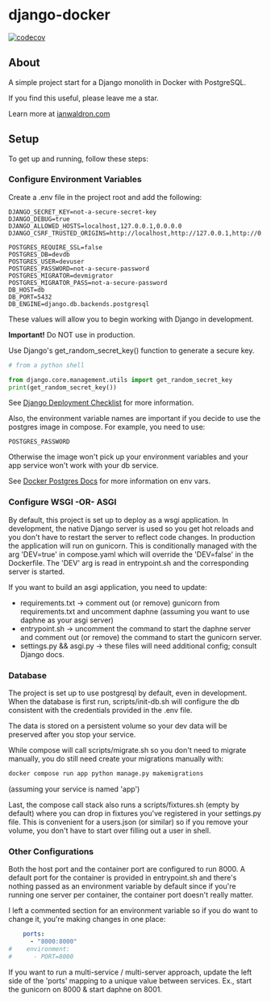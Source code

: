# django-docker
[![codecov](https://codecov.io/github/ian-wt/django-docker/graph/badge.svg?token=VJ7A6984BY)](https://codecov.io/github/ian-wt/django-docker)

## About

A simple project start for a Django monolith in Docker with PostgreSQL.

If you find this useful, please leave me a star.

Learn more at [ianwaldron.com](https://ianwaldron.com)

## Setup

To get up and running, follow these steps:

### Configure Environment Variables

Create a .env file in the project root and add the following:

```text
DJANGO_SECRET_KEY=not-a-secure-secret-key
DJANGO_DEBUG=true
DJANGO_ALLOWED_HOSTS=localhost,127.0.0.1,0.0.0.0
DJANGO_CSRF_TRUSTED_ORIGINS=http://localhost,http://127.0.0.1,http://0.0.0.0

POSTGRES_REQUIRE_SSL=false
POSTGRES_DB=devdb
POSTGRES_USER=devuser
POSTGRES_PASSWORD=not-a-secure-password
POSTGRES_MIGRATOR=devmigrator
POSTGRES_MIGRATOR_PASS=not-a-secure-password
DB_HOST=db
DB_PORT=5432
DB_ENGINE=django.db.backends.postgresql

```

These values will allow you to begin working with Django in development.

**Important!** Do NOT use in production.

Use Django's get_random_secret_key() function to generate a secure key.

```python
# from a python shell

from django.core.management.utils import get_random_secret_key
print(get_random_secret_key())
```

See [Django Deployment Checklist](https://docs.djangoproject.com/en/5.1/howto/deployment/checklist/#) 
for more information.

Also, the environment variable names are important if you decide to use
the postgres image in compose. For example, you need to use:
```text
POSTGRES_PASSWORD
```
Otherwise the image won't pick up your environment variables and your
app service won't work with your db service.

See [Docker Postgres Docs](https://hub.docker.com/_/postgres) for more 
information on env vars.

### Configure WSGI -OR- ASGI

By default, this project is set up to deploy as a wsgi application. In
development, the native Django server is used so you get hot reloads and
you don't have to restart the server to reflect code changes. In production
the application will run on gunicorn. This is conditionally managed with
the arg 'DEV=true' in compose.yaml which will override the 'DEV=false' in
the Dockerfile. The 'DEV' arg is read in entrypoint.sh and the corresponding
server is started.

If you want to build an asgi application, you need to update:

* requirements.txt -> comment out (or remove) gunicorn from requirements.txt
  and uncomment daphne (assuming you want to use daphne as your asgi server)
* entrypoint.sh -> uncomment the command to start the daphne server and
  comment out (or remove) the command to start the gunicorn server.
* settings.py && asgi.py -> these files will need additional config; consult Django docs.

### Database

The project is set up to use postgresql by default, even in development. When the
database is first run, scripts/init-db.sh will configure the db consistent
with the credentials provided in the .env file.

The data is stored on a persistent volume so your dev data will be preserved
after you stop your service.

While compose will call scripts/migrate.sh so you don't need to migrate manually,
you do still need create your migrations manually with:
```bash
docker compose run app python manage.py makemigrations
```

(assuming your service is named 'app')

Last, the compose call stack also runs a scripts/fixtures.sh (empty by default)
where you can drop in fixtures you've registered in your settings.py file. This is
convenient for a users.json (or similar) so if you remove your volume, you don't
have to start over filling out a user in shell.

### Other Configurations

Both the host port and the container port are configured to run 8000. A 
default port for the container is provided in entrypoint.sh and there's nothing
passed as an environment variable by default since if you're running one server
per container, the container port doesn't really matter.

I left a commented section for an environment variable so if you do want to change
it, you're making changes in one place:
```yaml
    ports:
      - "8000:8000"
#    environment:
#      - PORT=8000
```

If you want to run a multi-service / multi-server approach, update the left side
of the 'ports' mapping to a unique value between services. Ex., start the gunicorn
on 8000 & start daphne on 8001.
